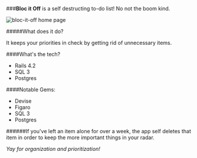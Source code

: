 ###**Bloc it Off** is a self destructing to-do list! No not the boom kind.

![bloc-it-off home page](https://cloud.githubusercontent.com/assets/11822242/10264323/c8d64446-69bc-11e5-8c14-edc3f3d819a8.jpg)


>
#####What does it do?
>
It keeps your priorities in check by getting rid of unnecessary items.
>
####What's the tech?
* Rails 4.2
* SQL 3
* Postgres


>
####Notable Gems:
* Devise
* Figaro
* SQL 3
* Postgres





>
######If you've left an item alone for over a week, the app self deletes that item in order to keep the more important things in your radar.
>
_Yay for organization and prioritization!_
>
>
>
>

